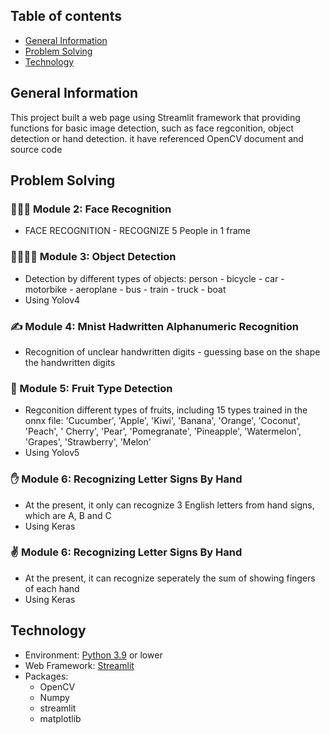 ## Table of contents
* [General Information](#general-information)
* [Problem Solving](#problem-solving)
* [Technology](#technology)

## General Information
This project built a web page using Streamlit framework that providing functions for basic image detection, such as face regconition, object detection or hand detection. it have referenced OpenCV document and source code

## Problem Solving
### 🧑‍🤝‍🧑 Module 2: Face Recognition
* FACE RECOGNITION - RECOGNIZE 5 People in 1 frame

### 👨‍👩‍👧‍👦 Module 3: Object Detection
* Detection by different types of objects: person - bicycle - car - motorbike - aeroplane - bus - train - truck - boat
* Using Yolov4

### ✍️ Module 4: Mnist Hadwritten Alphanumeric Recognition
* Recognition of unclear handwritten digits - guessing base on the shape the handwritten digits

### 🍉 Module 5: ️Fruit Type Detection
* Regconition different types of fruits, including 15 types trained in the onnx file: 'Cucumber', 'Apple', 'Kiwi', 'Banana', 'Orange', 'Coconut', 'Peach', ' Cherry', 'Pear', 'Pomegranate', 'Pineapple', 'Watermelon', 'Grapes', 'Strawberry', 'Melon'
* Using Yolov5

### ✋ Module 6: Recognizing Letter Signs By Hand
* At the present, it only can recognize 3 English letters from hand signs, which are A, B and C
* Using Keras

### ✌️ Module 6: Recognizing Letter Signs By Hand
* At the present, it can recognize seperately the sum of showing fingers of each hand
* Using Keras

## Technology
* Environment: [Python 3.9](https://www.python.org/downloads/release/python-3913/) or lower
* Web Framework: [Streamlit](https://streamlit.io/)
* Packages: 
    + OpenCV
    + Numpy
    + streamlit
    + matplotlib
